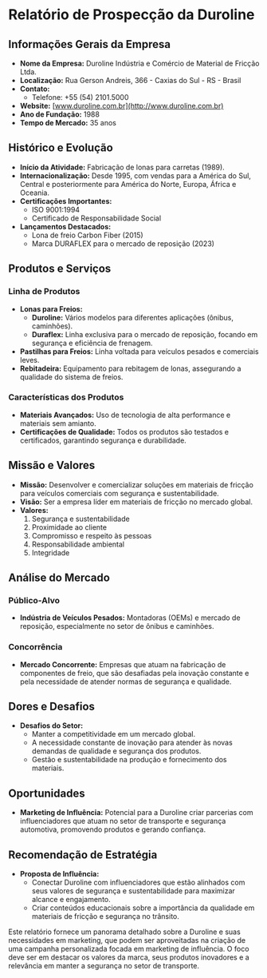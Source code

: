 # Relatório de Prospecção da Duroline

## Informações Gerais da Empresa
- **Nome da Empresa:** Duroline Indústria e Comércio de Material de Fricção Ltda.
- **Localização:** Rua Gerson Andreis, 366 - Caxias do Sul - RS - Brasil
- **Contato:** 
  - Telefone: +55 (54) 2101.5000
- **Website:** [www.duroline.com.br](http://www.duroline.com.br)
- **Ano de Fundação:** 1988
- **Tempo de Mercado:** 35 anos

## Histórico e Evolução
- **Início da Atividade:** Fabricação de lonas para carretas (1989).
- **Internacionalização:** Desde 1995, com vendas para a América do Sul, Central e posteriormente para América do Norte, Europa, África e Oceania.
- **Certificações Importantes:**
  - ISO 9001:1994
  - Certificado de Responsabilidade Social
- **Lançamentos Destacados:**
  - Lona de freio Carbon Fiber (2015)
  - Marca DURAFLEX para o mercado de reposição (2023)

## Produtos e Serviços
### Linha de Produtos
- **Lonas para Freios:**
  - **Duroline:** Vários modelos para diferentes aplicações (ônibus, caminhões).
  - **Duraflex:** Linha exclusiva para o mercado de reposição, focando em segurança e eficiência de frenagem.
- **Pastilhas para Freios:** Linha voltada para veículos pesados e comerciais leves.
- **Rebitadeira:** Equipamento para rebitagem de lonas, assegurando a qualidade do sistema de freios.

### Características dos Produtos
- **Materiais Avançados:** Uso de tecnologia de alta performance e materiais sem amianto.
- **Certificações de Qualidade:** Todos os produtos são testados e certificados, garantindo segurança e durabilidade.

## Missão e Valores
- **Missão:** Desenvolver e comercializar soluções em materiais de fricção para veículos comerciais com segurança e sustentabilidade.
- **Visão:** Ser a empresa líder em materiais de fricção no mercado global.
- **Valores:**
  1. Segurança e sustentabilidade
  2. Proximidade ao cliente
  3. Compromisso e respeito às pessoas
  4. Responsabilidade ambiental
  5. Integridade

## Análise do Mercado
### Público-Alvo
- **Indústria de Veículos Pesados:** Montadoras (OEMs) e mercado de reposição, especialmente no setor de ônibus e caminhões.
  
### Concorrência
- **Mercado Concorrente:** Empresas que atuam na fabricação de componentes de freio, que são desafiadas pela inovação constante e pela necessidade de atender normas de segurança e qualidade.

## Dores e Desafios
- **Desafios do Setor:**
  - Manter a competitividade em um mercado global.
  - A necessidade constante de inovação para atender às novas demandas de qualidade e segurança dos produtos.
  - Gestão e sustentabilidade na produção e fornecimento dos materiais.

## Oportunidades
- **Marketing de Influência:** Potencial para a Duroline criar parcerias com influenciadores que atuam no setor de transporte e segurança automotiva, promovendo produtos e gerando confiança.

## Recomendação de Estratégia
- **Proposta de Influência:**
  - Conectar Duroline com influenciadores que estão alinhados com seus valores de segurança e sustentabilidade para maximizar alcance e engajamento.
  - Criar conteúdos educacionais sobre a importância da qualidade em materiais de fricção e segurança no trânsito.

Este relatório fornece um panorama detalhado sobre a Duroline e suas necessidades em marketing, que podem ser aproveitadas na criação de uma campanha personalizada focada em marketing de influência. O foco deve ser em destacar os valores da marca, seus produtos inovadores e a relevância em manter a segurança no setor de transporte.
